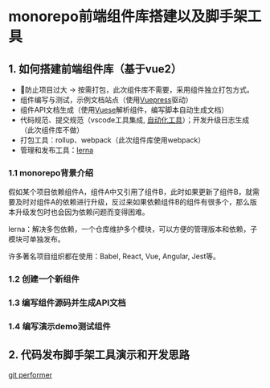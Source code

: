 <!--
 * @Author: ShawnPhang
 * @Date: 2021-12-14 14:12:43
 * @Description: 2021.12.17技术分享文档
 * @LastEditors: ShawnPhang
 * @LastEditTime: 2021-12-16 14:45:39
 * @site: book.palxp.com / blog.palxp.com
-->

# monorepo前端组件库搭建以及脚手架工具

## 1. 如何搭建前端组件库（基于vue2）

- 防止项目过大 -> 按需打包，此次组件库不需要，采用组件独立打包方式。
- 组件编写与测试，示例文档站点（使用[Vuepress](https://vuepress.vuejs.org/zh/)驱动）
- 组件API文档生成（使用[Vuese](https://vuese.github.io/vuese-explorer/)解析组件，编写脚本自动生成文档）
- 代码规范、提交规范（vscode工具集成, [自动化工具](/articles/plugins/norm)）；开发升级日志生成（此次组件库不做）
- 打包工具：rollup、webpack（此次组件库使用webpack）
- 管理和发布工具：[lerna](https://www.lernajs.cn/)

### 1.1 monorepo背景介绍

假如某个项目依赖组件A，组件A中又引用了组件B，此时如果更新了组件B，就需要及时对组件A的依赖进行升级，反过来如果依赖组件B的组件有很多个，那么版本升级发包时也会因为依赖问题而变得困难。

lerna：解决多包依赖，一个仓库维护多个模块，可以方便的管理版本和依赖，子模块可单独发布。

许多著名项目组织都在使用：Babel, React, Vue, Angular, Jest等。

### 1.2 创建一个新组件

### 1.3 编写组件源码并生成API文档

### 1.4 编写演示demo测试组件

## 2. 代码发布脚手架工具演示和开发思路

[git performer](/articles/plugins/gp-cli)